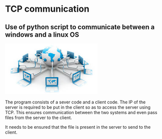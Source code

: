 # TCP communication

## Use of python script to communicate between a windows and a linux OS

![Network](network.jpg)

The program consists of a sever code and a client code. The IP of the server is required to be put in the client so as to access the server using TCP. This ensures communication between the two systems and even pass files from the server to the client. 

It needs to be ensured that the file is present in the server to send to the client. 

